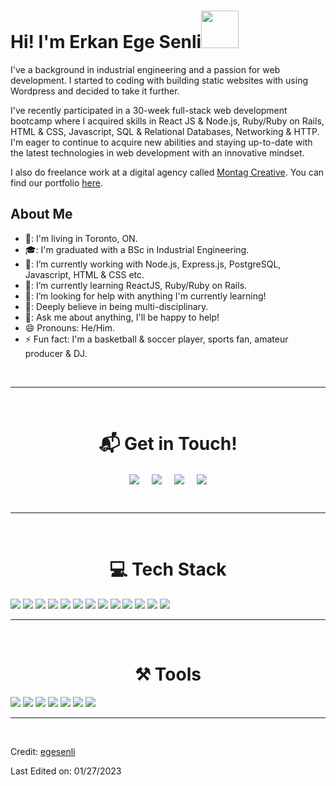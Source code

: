 <h1>Hi! I'm Erkan Ege Senli<img src="https://user-images.githubusercontent.com/36883798/215221891-0b1a4588-f980-43e8-94fc-989b53aeaa16.gif" width="60px"/></h1>

I've a background in industrial engineering and a passion for web development. I started to coding with building static websites with using Wordpress and decided to take it further.

 I've recently participated in a 30-week full-stack web development bootcamp where I acquired skills in React JS & Node.js, Ruby/Ruby on Rails, HTML & CSS, Javascript, SQL & Relational Databases, Networking & HTTP. I'm eager to continue to acquire new abilities and staying up-to-date with the latest technologies in web development with an innovative mindset.

 I also do freelance work at a digital agency called <a href="https://montagcreative.com/en/about-our-web-design-team/" target="blank">Montag Creative</a>. You can find our portfolio <a href="https://montagcreative.com/en/home/" target="blank">here</a>.

<h2>About Me</h2>

- 🏫: I'm living in Toronto, ON.
- 🎓: I'm graduated with a BSc in Industrial Engineering.
- 🔭: I’m currently working with Node.js, Express.js, PostgreSQL, Javascript, HTML & CSS etc.
- 🌱: I’m currently learning ReactJS, Ruby/Ruby on Rails.
- 🤔: I’m looking for help with anything I'm currently learning!
- 🧠: Deeply believe in being multi-disciplinary.
- 💬: Ask me about anything, I'll be happy to help!
- 😄  Pronouns: He/Him.
- ⚡  Fun fact: I'm a basketball & soccer player, sports fan, amateur producer & DJ.



<br>
<hr>
<br>
<h1 align="center">📬 Get in Touch!</h1>
<p align="center">
<a href="https://www.linkedin.com/in/erkanegesenli/" target="blank"><img align="center" src="https://img.shields.io/badge/Erkan Ege SENLI-0077B5?style=for-the-badge&logo=linkedin&logoColor=white" /></a> &nbsp;&nbsp;&nbsp;  <a href="mailto:egesenli@gmail.com" target="blank"><img align="center" src="https://img.shields.io/badge/egesenli@gmail.com-D14836?style=for-the-badge&logo=gmail&logoColor=white" /></a>    &nbsp;&nbsp;&nbsp; <a href="egesenli@montagcreative.com" target="blank"><img align="center" src="https://img.shields.io/badge/egesenli@montagcreative.com-gray?style=for-the-badge&logoColor=white" /></a>    &nbsp;&nbsp;&nbsp;   <a href="https://www.github.com/egesenli" target="blank"><img align="center" src="https://img.shields.io/badge/EGESENLI-100000?style=for-the-badge&logo=github&logoColor=white" /></a>
</p>
<br>
<hr>
<br>
<h1 align="center">💻 Tech Stack</h1>
<img src="https://img.shields.io/badge/JavaScript-323330?style=for-the-badge&logo=javascript&logoColor=F7DF1E"/>
<img src="	https://img.shields.io/badge/React-20232A?style=for-the-badge&logo=react&logoColor=61DAFB"/>
<img src="https://img.shields.io/badge/HTML5-E34F26?style=for-the-badge&logo=html5&logoColor=white"/>
<img src="https://img.shields.io/badge/CSS3-1572B6?style=for-the-badge&logo=css3&logoColor=white"/>
<img src="https://img.shields.io/badge/Sass-CC6699?style=for-the-badge&logo=sass&logoColor=white"/>
<img src="https://img.shields.io/badge/json-5E5C5C?style=for-the-badge&logo=json&logoColor=white"/>
<img src="   https://img.shields.io/badge/jQuery-0769AD?style=for-the-badge&logo=jquery&logoColor=white"/>
<img src="https://img.shields.io/badge/Node.js-339933?style=for-the-badge&logo=nodedotjs&logoColor=white"/>
<img src="https://img.shields.io/badge/npm-CB3837?style=for-the-badge&logo=npm&logoColor=white"/>
<img src="https://img.shields.io/badge/Express.js-000000?style=for-the-badge&logo=express&logoColor=white"/>
<img src="https://img.shields.io/badge/PostgreSQL-316192?style=for-the-badge&logo=postgresql&logoColor=white"/>
<img src="https://img.shields.io/badge/Ruby-CC342D?style=for-the-badge&logo=ruby&logoColor=white"/>
<img src="https://img.shields.io/badge/Ruby_on_Rails-CC0000?style=for-the-badge&logo=ruby-on-rails&logoColor=white"/>

<br>
<hr>
<br>
<h1 align="center">⚒️ Tools</h1>
<img src="https://img.shields.io/badge/VSCode-0078D4?style=for-the-badge&logo=visual%20studio%20code&logoColor=white"/>
<img src="https://img.shields.io/badge/GitHub-100000?style=for-the-badge&logo=github&logoColor=white"/>
<img src="https://img.shields.io/badge/GIT-E44C30?style=for-the-badge&logo=git&logoColor=white"/>
<img src="https://img.shields.io/badge/eslint-3A33D1?style=for-the-badge&logo=eslint&logoColor=white"/>
<img src=	"https://img.shields.io/badge/Wordpress-21759B?style=for-the-badge&logo=wordpress&logoColor=white/">
<img src="https://img.shields.io/badge/Trello-0052CC?style=for-the-badge&logo=trello&logoColor=white"/>
<img src="https://img.shields.io/badge/Google_Cloud-4285F4?style=for-the-badge&logo=google-cloud&logoColor=white"/>

<br>
<hr>
<br>

Credit: [egesenli](https://github.com/egesenli)

Last Edited on: 01/27/2023
